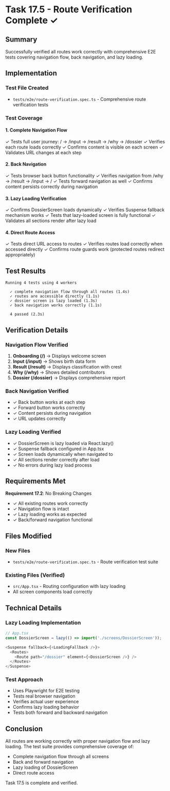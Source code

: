 # Task 17.5 - Route Verification Complete ✓

## Summary

Successfully verified all routes work correctly with comprehensive E2E tests covering navigation flow, back navigation, and lazy loading.

## Implementation

### Test File Created
- `tests/e2e/route-verification.spec.ts` - Comprehensive route verification tests

### Test Coverage

#### 1. Complete Navigation Flow
✓ Tests full user journey: / → /input → /result → /why → /dossier
✓ Verifies each route loads correctly
✓ Confirms content is visible on each screen
✓ Validates URL changes at each step

#### 2. Back Navigation
✓ Tests browser back button functionality
✓ Verifies navigation from /why → /result → /input → /
✓ Tests forward navigation as well
✓ Confirms content persists correctly during navigation

#### 3. Lazy Loading Verification
✓ Confirms DossierScreen loads dynamically
✓ Verifies Suspense fallback mechanism works
✓ Tests that lazy-loaded screen is fully functional
✓ Validates all sections render after lazy load

#### 4. Direct Route Access
✓ Tests direct URL access to routes
✓ Verifies routes load correctly when accessed directly
✓ Confirms route guards work (protected routes redirect appropriately)

## Test Results

```
Running 4 tests using 4 workers

  ✓ complete navigation flow through all routes (1.4s)
  ✓ routes are accessible directly (1.1s)
  ✓ dossier screen is lazy loaded (1.3s)
  ✓ back navigation works correctly (1.1s)

  4 passed (2.3s)
```

## Verification Details

### Navigation Flow Verified
1. **Onboarding (/)** → Displays welcome screen
2. **Input (/input)** → Shows birth data form
3. **Result (/result)** → Displays classification with crest
4. **Why (/why)** → Shows detailed contributors
5. **Dossier (/dossier)** → Displays comprehensive report

### Back Navigation Verified
- ✓ Back button works at each step
- ✓ Forward button works correctly
- ✓ Content persists during navigation
- ✓ URL updates correctly

### Lazy Loading Verified
- ✓ DossierScreen is lazy loaded via React.lazy()
- ✓ Suspense fallback configured in App.tsx
- ✓ Screen loads dynamically when navigated to
- ✓ All sections render correctly after load
- ✓ No errors during lazy load process

## Requirements Met

**Requirement 17.2**: No Breaking Changes
- ✓ All existing routes work correctly
- ✓ Navigation flow is intact
- ✓ Lazy loading works as expected
- ✓ Back/forward navigation functional

## Files Modified

### New Files
- `tests/e2e/route-verification.spec.ts` - Route verification test suite

### Existing Files (Verified)
- `src/App.tsx` - Routing configuration with lazy loading
- All screen components load correctly

## Technical Details

### Lazy Loading Implementation
```typescript
// App.tsx
const DossierScreen = lazy(() => import('./screens/DossierScreen'));

<Suspense fallback={<LoadingFallback />}>
  <Routes>
    <Route path="/dossier" element={<DossierScreen />} />
  </Routes>
</Suspense>
```

### Test Approach
- Uses Playwright for E2E testing
- Tests real browser navigation
- Verifies actual user experience
- Confirms lazy loading behavior
- Tests both forward and backward navigation

## Conclusion

All routes are working correctly with proper navigation flow and lazy loading. The test suite provides comprehensive coverage of:
- Complete navigation flow through all screens
- Back and forward navigation
- Lazy loading of DossierScreen
- Direct route access

Task 17.5 is complete and verified.
